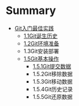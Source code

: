 # Summary

* [Git入门最佳实践](README.md)
   * [1.1Git诞生历史](11gitdan_sheng_li_shi.md)
   * [1.2Git环境准备](12githuan_jing_zhun_bei.md)
   * 1.3Git安装部署
   * [1.5Git基本操作](gitji_ben_cao_zuo.md)
       * [1.5.1Git提交数据](151gitti_jiao_shu_ju.md)
       * 1.5.2Git移除数据
       * 1.5.3Git移动数据
       * 1.5.4Git历史记录
       * 1.5.5Git还原数据

